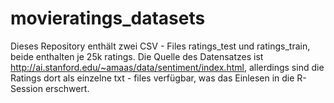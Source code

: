 # movieratings_datasets

Dieses Repository enthält zwei CSV - Files ratings_test und ratings_train, beide enthalten je 25k ratings. Die Quelle des Datensatzes ist http://ai.stanford.edu/~amaas/data/sentiment/index.html, allerdings sind die Ratings dort als einzelne txt - files verfügbar, was das Einlesen in die R-Session erschwert.

